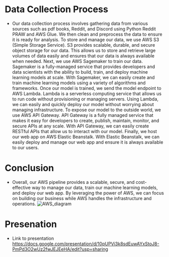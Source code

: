 # Data Collection Process
- Our data collection process involves gathering data from various sources such as pdf books, Reddit, and Discord using Python Reddit PRAW and AWS Glue. We then clean and preprocess the data to ensure it is ready for analysis. To store and manage our data, we use AWS S3 (Simple Storage Service). S3 provides scalable, durable, and secure object storage for our data. This allows us to store and retrieve large volumes of data easily and ensures that our data is always available when needed. Next, we use AWS Sagemaker to train our data. Sagemaker is a fully-managed service that provides developers and data scientists with the ability to build, train, and deploy machine learning models at scale. With Sagemaker, we can easily create and train machine learning models using a variety of algorithms and frameworks. Once our model is trained, we send the model endpoint to AWS Lambda. Lambda is a serverless computing service that allows us to run code without provisioning or managing servers. Using Lambda, we can easily and quickly deploy our model without worrying about managing infrastructure. To expose our model to the outside world, we use AWS API Gateway. API Gateway is a fully managed service that makes it easy for developers to create, publish, maintain, monitor, and secure APIs at any scale. With API Gateway, we can easily create RESTful APIs that allow us to interact with our model. Finally, we host our web app on AWS Elastic Beanstalk.  With  Elastic Beanstalk, we can easily deploy and manage our web app and ensure it is always available to our users.
# Conclusion
 - Overall, our AWS pipeline provides a scalable, secure, and cost-effective way to manage our data, train our machine learning models, and deploy our web app. By leveraging the power of AWS, we can focus on building our business while AWS handles the infrastructure and operations.
        ![AWS_diagram](https://github.com/matthewmarwedel/Startup_Team/assets/108997562/d263f65d-5d85-4a95-8ff5-b01c0c242d09)

# Presenation
- Link to presentation https://docs.google.com/presentation/d/10pUPVi3k8sdEuwAYxStoJ8-PmPd3O2wUz2fwJEJEeHA/edit?usp=sharing
